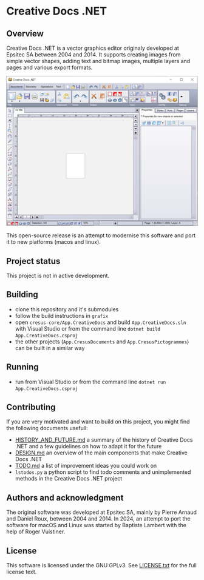 # Creative Docs .NET

## Overview

Creative Docs .NET is a vector graphics editor originaly developed at Epsitec SA between 2004 and 2014.
It supports creating images from simple vector shapes, adding text and bitmap images, multiple layers and pages and various export formats.

![Screenshot of the interface of Creative Docs .NET](./creativedocs_new_interface.png)

This open-source release is an attempt to modernise this software and port it to new platforms (macos and linux).

## Project status

This project is not in active development.

## Building

- clone this repository and it's submodules
- follow the build instructions in `grafix`
- open `cresus-core/App.CreativeDocs` and build `App.CreativeDocs.sln` with Visual Studio or from the command line `dotnet build App.CreativeDocs.csproj`
- the other projects (`App.CresusDocuments` and `App.CresusPictogrammes`) can be built in a similar way

## Running

- run from Visual Studio or from the command line `dotnet run App.CreativeDocs.csproj`

## Contributing

If you are very motivated and want to build on this project, you might find the following documents usefull:

- [HISTORY_AND_FUTURE.md](HISTORY_AND_FUTURE.md) a summary of the history of Creative Docs .NET and a few guidelines on how to adapt it for the future
- [DESIGN.md](DESIGN.md) an overview of the main components that make Creative Docs .NET
- [TODO.md](TODO.md) a list of improvement ideas you could work on
- `lstodos.py` a python script to find todo comments and unimplemented methods in the Creative Docs .NET project

## Authors and acknowledgment

The original software was developed at Epsitec SA, mainly by Pierre Arnaud and Daniel Roux, between 2004 and 2014.
In 2024, an attempt to port the software for macOS and Linux was started by Baptiste Lambert with the help of Roger Vuistiner.

## License
This software is licensed under the GNU GPLv3.
See [LICENSE.txt](LICENSE.txt) for the full license text.